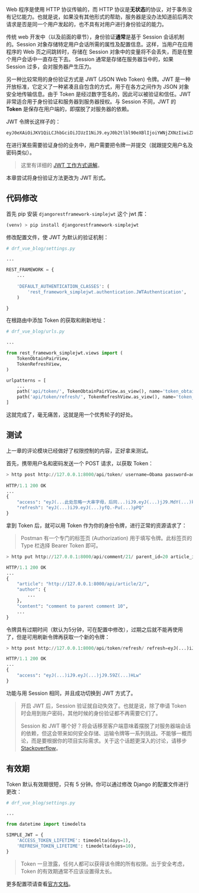 Web 程序是使用 HTTP 协议传输的，而 HTTP 协议是**无状态**的协议，对于事务没有记忆能力。也就是说，如果没有其他形式的帮助，服务器是没办法知道前后两次请求是否是同一个用户发起的，也不具有对用户进行身份验证的能力。

传统 web 开发中（以及前面的章节），身份验证**通常**是基于 Session 会话机制的。Session 对象存储特定用户会话所需的属性及配置信息。这样，当用户在应用程序的 Web 页之间跳转时，存储在 Session 对象中的变量将不会丢失，而是在整个用户会话中一直存在下去。 Session 通常是存储在服务器当中的，如果 Session 过多，会对服务器产生压力。

另一种比较常用的身份验证方式是 JWT (JSON Web Token) 令牌。JWT 是一种开放标准，它定义了一种紧凑且自包含的方式，用于在各方之间作为 JSON 对象安全地传输信息。由于 Token 是经过数字签名的，因此可以被验证和信任。JWT 非常适合用于身份验证和服务器到服务器授权。与 Session 不同，JWT 的 **Token** 是保存在用户端的，即摆脱了对服务器的依赖。

JWT 令牌长这样子的：

```python
eyJ0eXAiOiJKV1QiLCJhbGciOiJIUzI1NiJ9.eyJ0b2tlbl90eXBlIjoiYWNjZXNzIiwiZXhwIjoxNjA5MjEwMjg0LCJqdGkiOiJiNzMxMTliMTZjNWM0YTExODNkOGJiZTNhZDZmZmYzMyIsInVzZXJfaWQiOjJ9.59ZavqFzjE3EoDrniu2cwgc_cq1Rv1OxpZeqRte_HLw
```

在进行某些需要验证身份的业务中，用户需要把令牌一并提交（就跟提交用户名及密码类似）。

> 这里有详细的 [JWT 工作方式讲解](https://jwt.io/introduction)。

本章尝试将身份验证方法更改为 JWT 形式。

## 代码修改

首先 pip 安装 `djangorestframework-simplejwt` 这个 jwt 库：

```python
(venv) > pip install djangorestframework-simplejwt
```

修改配置文件，使 JWT 为默认的验证机制：

```python
# drf_vue_blog/settings.py

...

REST_FRAMEWORK = {
    ...
    
    'DEFAULT_AUTHENTICATION_CLASSES': (
        'rest_framework_simplejwt.authentication.JWTAuthentication',
    )

}
```

在根路由中添加 Token 的获取和刷新地址：

```python
# drf_vue_blog/urls.py

...

from rest_framework_simplejwt.views import (
    TokenObtainPairView,
    TokenRefreshView,
)

urlpatterns = [
    ...
    path('api/token/', TokenObtainPairView.as_view(), name='token_obtain_pair'),
    path('api/token/refresh/', TokenRefreshView.as_view(), name='token_refresh'),
]
```

这就完成了，毫无痛苦，这就是用一个优秀轮子的好处。

## 测试

上一章的评论模块已经做好了权限控制的内容，正好拿来测试。

首先，携带用户名和密码发送一个 POST 请求，以获取 Token：

```python
> http post http://127.0.0.1:8000/api/token/ username=Obama password=admin123456
        
HTTP/1.1 200 OK
...
{
    "access": "eyJ(...此处忽略一大串字母，后同...)iJ9.eyJ(...)jJ9.MdY(...)kEM",
    "refresh": "eyJ(...)iJ9.eyJ(...)yfQ.-Pu(...)pPQ"
}
```

拿到 Token 后，就可以用 Token 作为你的身份令牌，进行正常的资源请求了：

> Postman 有一个专门的标签页 (Authorization) 用于填写令牌。此标签页的 Type 栏选择 Bearer Token 即可。

```python
> http put http://127.0.0.1:8000/api/comment/21/ parent_id=20 article_id=2 content='comment to parent comment 10' "Authorization: Bearer eyJ(......)iJ9.eyJ(...)jJ9.MdY(...)kEM"

HTTP/1.1 200 OK
...
{
    "article": "http://127.0.0.1:8000/api/article/2/",
    "author": {
        ...
    },
    "content": "comment to parent comment 10",
    ...
}
```

令牌具有过期时间（默认为5分钟，可在配置中修改），过期之后就不能再使用了，但是可用刷新令牌再获取一个新的令牌：

```python
> http post http://127.0.0.1:8000/api/token/refresh/ refresh=eyJ(...)iJ9.eyJ(...)yfQ.-Pu(...)pPQ

HTTP/1.1 200 OK
...
{
    "access": "eyJ(...)iJ9.eyJ(...)jJ9.59Z(...)HLw"
}
```

功能与用 Session 相同，并且成功切换到 JWT 方式了。

> 开启 JWT 后，Session 验证就自动失效了。也就是说，除了申请 Token 时会用到账户密码，其他时候的身份验证都不再需要它们了。
>
> Session 和 JWT 哪个好？将会话移至客户端意味着摆脱了对服务器端会话的依赖，但这会带来如何安全存储、运输令牌等一系列挑战。不能够一概而论，而是要根据你的项目实际需求。关于这个话题更深入的讨论，请移步[Stackoverflow](https://stackoverflow.com/questions/43452896/authentication-jwt-usage-vs-session)。

## 有效期

Token 默认有效期很短，只有 5 分钟。你可以通过修改 Django 的配置文件进行更改：

```python
# drf_vue_blog/settings.py

...

from datetime import timedelta

SIMPLE_JWT = {
    'ACCESS_TOKEN_LIFETIME': timedelta(days=1),
    'REFRESH_TOKEN_LIFETIME': timedelta(days=10),
}
```

> Token 一旦泄露，任何人都可以获得该令牌的所有权限。出于安全考虑，Token 的有效期通常不应该设置得太长。

更多配置项请查看[官方文档](https://django-rest-framework-simplejwt.readthedocs.io/en/latest/settings.html)。
